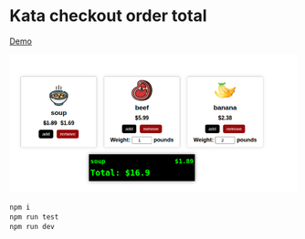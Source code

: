 # Kata checkout order total

[Demo](https://solidsnail.github.io/kata-checkout-order-total/)

![Preview](public/preview.png)

```bash
npm i
npm run test
npm run dev
```
